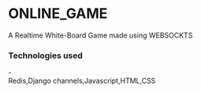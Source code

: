 # ONLINE_GAME
A Realtime White-Board Game made using WEBSOCKTS<br>
<h3>Technologies used </h3> - <br>
  Redis,Django channels,Javascript,HTML,CSS

 

